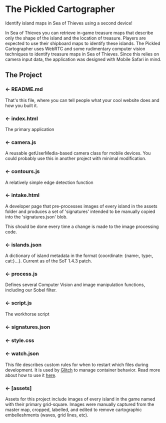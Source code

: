 The Pickled Cartographer
========================

Identify island maps in Sea of Thieves using a second device!


In Sea of Thieves you can retrieve in-game treasure maps that describe only the shape of the island and the location of treasure. Players are expected to use their shipboard maps to identify these islands. The Pickled Cartographer uses WebRTC and some rudimentary computer vision techniques to identify treasure maps in Sea of Thieves. Since this relies on camera input data, the application was designed with Mobile Safari in mind.


The Project
------------

### ← README.md

That's this file, where you can tell people what your cool website does and how you built it.

### ← index.html

The primary application

### ← camera.js

A reusable getUserMedia-based camera class for mobile devices. You could probably use this in another project with minimal modification.

### ← contours.js

A relatively simple edge detection function

### ← intake.html

A developer page that pre-processes images of every island in the assets folder and produces a set of 'signatures' intended to be manually copied into the 'signatures.json' blob.

This should be done every time a change is made to the image processing code.

### ← islands.json

A dictionary of island metadata in the format {coordinate: {name:, type:, cat:}...}. Current as of the SoT 1.4.3 patch.

### ← process.js

Defines several Computer Vision and image manipulation functions, including our Sobel filter.

### ← script.js

The workhorse script

### ← signatures.json

### ← style.css



### ← watch.json

This file describes custom rules for when to restart which files during development. It is used by [Glitch](glitch.com) to manage container behavior. Read more about how to use it [here](https://glitch.com/edit/#!/watch-json).

### ← [assets]

Assets for this project include images of every island in the game named with their primary grid-square. Images were manually captured from the master map, cropped, labelled, and edited to remove cartographic embelleshments (waves, grid lines, etc).